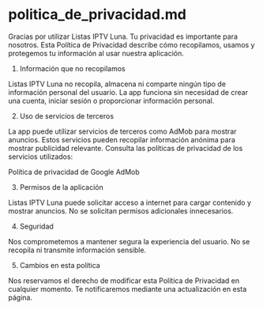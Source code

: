 # politica_de_privacidad.md

Gracias por utilizar Listas IPTV Luna. Tu privacidad es importante para nosotros. Esta Política de Privacidad describe cómo recopilamos, usamos y protegemos tu información al usar nuestra aplicación.

1. Información que no recopilamos

Listas IPTV Luna no recopila, almacena ni comparte ningún tipo de información personal del usuario. La app funciona sin necesidad de crear una cuenta, iniciar sesión o proporcionar información personal.

2. Uso de servicios de terceros

La app puede utilizar servicios de terceros como AdMob para mostrar anuncios. Estos servicios pueden recopilar información anónima para mostrar publicidad relevante. Consulta las políticas de privacidad de los servicios utilizados:

Política de privacidad de Google AdMob


3. Permisos de la aplicación

Listas IPTV Luna puede solicitar acceso a internet para cargar contenido y mostrar anuncios. No se solicitan permisos adicionales innecesarios.

4. Seguridad

Nos comprometemos a mantener segura la experiencia del usuario. No se recopila ni transmite información sensible.

5. Cambios en esta política

Nos reservamos el derecho de modificar esta Política de Privacidad en cualquier momento. Te notificaremos mediante una actualización en esta página.
